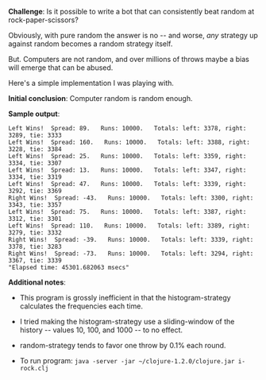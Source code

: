**Challenge**: Is it possible to write a bot that can consistently beat random at
rock-paper-scissors?

Obviously, with pure random the answer is no -- and worse, *any* strategy up
against random becomes a random strategy itself.

But.  Computers are not random, and over millions of throws maybe a bias will
emerge that can be abused.

Here's a simple implementation I was playing with.

**Initial conclusion**: Computer random is random enough.

**Sample output**:

    Left Wins!  Spread: 89.   Runs: 10000.   Totals: left: 3378, right: 3289, tie: 3333
    Left Wins!  Spread: 160.   Runs: 10000.   Totals: left: 3388, right: 3228, tie: 3384
    Left Wins!  Spread: 25.   Runs: 10000.   Totals: left: 3359, right: 3334, tie: 3307
    Left Wins!  Spread: 13.   Runs: 10000.   Totals: left: 3347, right: 3334, tie: 3319
    Left Wins!  Spread: 47.   Runs: 10000.   Totals: left: 3339, right: 3292, tie: 3369
    Right Wins!  Spread: -43.   Runs: 10000.   Totals: left: 3300, right: 3343, tie: 3357
    Left Wins!  Spread: 75.   Runs: 10000.   Totals: left: 3387, right: 3312, tie: 3301
    Left Wins!  Spread: 110.   Runs: 10000.   Totals: left: 3389, right: 3279, tie: 3332
    Right Wins!  Spread: -39.   Runs: 10000.   Totals: left: 3339, right: 3378, tie: 3283
    Right Wins!  Spread: -73.   Runs: 10000.   Totals: left: 3294, right: 3367, tie: 3339
    "Elapsed time: 45301.682063 msecs"

**Additional notes**:

- This program is grossly inefficient in that the histogram-strategy
  calculates the frequencies each time.

- I tried making the histogram-strategy use a sliding-window of the history
  -- values 10, 100, and 1000 -- to no effect.

- random-strategy tends to favor one throw by 0.1% each round.

- To run program: `java -server -jar ~/clojure-1.2.0/clojure.jar i-rock.clj`

